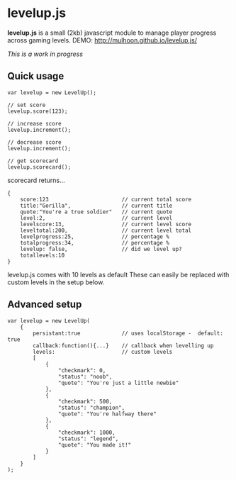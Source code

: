 # levelup.js

**levelup.js** is a small (2kb) javascript module to manage player progress across gaming levels. DEMO: http://mulhoon.github.io/levelup.js/

*This is a work in progress*

## Quick usage
```
var levelup = new LevelUp();

// set score
levelup.score(123);

// increase score
levelup.increment();

// decrease score
levelup.increment();

// get scorecard
levelup.scorecard();
```
scorecard returns...
```
{
	score:123						// current total score
	title:"Gorilla",				// current title
	quote:"You're a true soldier"	// current quote
	level:2,						// current level
	levelscore:13,					// current level score
	leveltotal:200,					// current level total
	levelprogress:25, 				// percentage %
	totalprogress:34, 				// percentage %
	levelup: false,					// did we level up?
	totallevels:10
}
```
levelup.js comes with 10 levels as default These can easily be replaced with custom levels in the setup below.

## Advanced setup

```
var levelup = new LevelUp(
	{
		persistant:true				// uses localStorage -  default: true
		callback:function(){...}	// callback when levelling up
		levels: 					// custom levels
		[							
			{
				"checkmark": 0,
				"status": "noob",
				"quote": "You're just a little newbie"
			}, 
			{
				"checkmark": 500,
				"status": "champion",
				"quote": "You're halfway there"
			}, 
			{
				"checkmark": 1000,
				"status": "legend",
				"quote": "You made it!"
			}
		]
	}
);
```